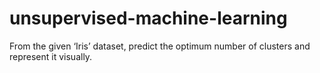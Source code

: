 # unsupervised-machine-learning
From the given ‘Iris’ dataset, predict the optimum number of clusters and represent it visually.

